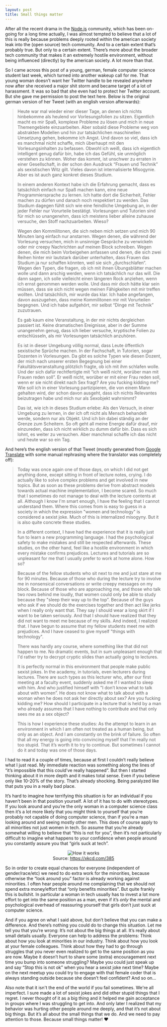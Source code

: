 ```yaml
---
layout: post
title: Small things matter
---
```


After all the recent drama in the [Node.js](https://nodejs.org) community, which has been on-going for a long time actually, I was almost tempted to believe that a lot of this is really because problems deeply rooted within the american society leak into the (open source) tech community. And to a certain extent that’s probably true. But only to a certain extent. There’s more about the broader tech community that makes it an extremely hostile environment, without being influenced (directly) by the american society. A lot more than that.

So I came across this post of a young, german, female computer science student last week, which turned into another wakeup call for me. That young woman doesn’t want her Twitter handle to be revealed anywhere now after she received a major shit storm and became target of a lot of harassment. It was so bad that she even had to protect her Twitter account. But she gave me permission to post the text here. Below is the original german version of her Tweet (with an english version afterwards):

> Heute war mal wieder einer dieser Tage, an denen ich nichts hinbekomme als heulend vor Vorlesungsfolien zu sitzen. Eigentlich macht es mir Spaß, komplexe Probleme zu lösen und mich in neue Themengebiete einzuarbeiten. Aber sobald diese Probleme weg von abstrakten Modellen und hin zur tatsächlichen maschinellen Umsetzung gehen, bekomme ich Angst. Und davon so viel, dass ich es manchmal nicht schaffe, mich überhaupt mit den Vorlesungsinhalten zu befassen. Obwohl ich weiß, dass ich eigentlich intelligent genug dafür bin, habe ich das Gefühl, sie unmöglich verstehen zu können. Woher das kommt, ist unschwer zu erraten in einer Gesellschaft, in der schon den Ausdruck “Frauen und Technik” als sexistischen Witz gilt. Vieles davon ist internalisierte Misogynie. Aber es ist auch ganz konkret dieses Studium.
>
> In einem anderen Kontext habe ich die Erfahrung gemacht, dass es tatsächlich einfach nur Spaß machen kann, eine neue Programmiersprache zu lernen. Ich hatte dort die Sicherheit, Fehler machen zu dürfen und danach noch respektiert zu werden. Das Studium dagegen fühlt sich wie eine feindliche Umgebung an, in der jeder Fehler nur Vorurteile bestätigt. Vorlesungen und Tutorien sind für mich so unangenehm, dass ich meistens lieber alleine zuhause versuche, den Stoff nachzuarbeiten. Wieso?
>
> Wegen den Kommilitonen, die sich neben mich setzen und mich 90 Minuten lang einfach nur anstarren. Wegen denen, die während der Vorlesung versuchen, mich in unsinnige Gespräche zu verwickeln oder mir creepy Nachrichten auf meinen Block schreiben. Wegen denen, die mich beim Vorbeigehen anfassen und denen, die sich zwei Reihen hinter mir lautstark darüber unterhalten, dass Frauen das Studium ja nur schaffen könnten, weil sie sich „durchschlafen“. Wegen den Typen, die fragen, ob ich mit ihnen Übungsblätter machen wolle und dann arschig werden, wenn ich tatsächlich nur das will. Die dann sagen, ich solle vielleicht einen längeren Rock anziehen, wenn ich ernst genommen werden wolle. Und dass mir doch hätte klar sein müssen, dass sie sich nicht wegen meinen Fähigkeiten mit mir treffen wollten. Und tatsächlich, mir wurde das klar. Ich habe angefangen, davon auszugehen, dass meine Kommilitonen mir mit Vorurteilen begegnen. Und ich habe aufgehört, mir selbst “Dinge mit Technik” zuzutrauen.
>
> Es gab kaum eine Veranstaltung, in der mir nichts dergleichen passiert ist. Keine dramatischen Ereignisse, aber in der Summe unangenehm genug, dass ich lieber versuche, kryptische Folien zu entschlüsseln, als mir Vorlesungen tatsächlich anzuhören.
>
> Es ist in dieser Umgebung völlig normal, dass Leute öffentlich sexistische Sprüche machen. In der Fachschaft, in Tutorien, sogar Dozenten in Vorlesungen. Da gibt es solche Typen wie diesen Dozent, der mich nach unserer ersten Begegnung bei einer Fakultätsveranstaltung plötzlich fragte, ob ich mit ihm schlafen wolle. Und der sich dafür rechtfertigte mit “ich weiß nicht, worüber man mit Frauen reden soll”. Er weiß nicht, worüber er mit einer Frau reden soll, wenn er sie nicht direkt nach Sex fragt? Are you fucking kidding me? Wie soll ich in einer Vorlesung partizipieren, die von einem Mann gehalten wird, der schon davon ausgeht, dass ich nichts Relevantes beizutragen habe und mich nur als Sexobjekt wahrnimmt?
>
> Das ist, wie ich in dieses Studium erlebe: Als den Versuch, in einer Umgebung zu lernen, in der ich oft nicht als Mensch behandelt werde, sondern nur als Objekt. Und ich bin dabei ständig an der Grenze zum Scheitern. So oft geht all meine Energie dafür drauf, mir einzureden, dass ich nicht wirklich zu dumm dafür bin. Dass es sich lohnt, es weiter zu versuchen. Aber manchmal schaffe ich das nicht und heute war so ein Tag.

And here’s the english version of that Tweet (mostly generated from [Google Translate](https://translate.google.com) with some manual rephrasing where the translator was completely off):

> Today was once again one of those days, on which I did not get anything done, except sitting in front of lecture notes, crying. I do actually like to solve complex problems and get involved in new topics. But as soon as these problems derive from abstract models towards actual machine implementation, I become scared. So much that I sometimes do not manage to deal with the lecture contents at all. Although I know I'm smart enough, I have the feeling that I cannot understand them. Where this comes from is easy to guess in a society in which the expression "women and technology" is considered a sexist joke. Much of this is internalized misogyny. But it is also quite concrete these studies.
>
> In a different context, I have had the experience that it is really just fun to learn a new programming language. I had the psychological safety to make mistakes and still be respected afterwards. These studies, on the other hand, feel like a hostile environment in which every mistake confirms prejudices. Lectures and tutorials are so unpleasant for me that I usually prefer to work at home alone. How so?
>
> Because of the fellow students who sit next to me and just stare at me for 90 minutes. Because of those who during the lecture try to involve me in nonsensical conversations or write creepy messages on my block. Because of those who are approaching me, and those who talk two rows behind me loudly, that women could only be able to study because they "sleep their way up to the top". Because of the guys who ask if we should do the exercises together and then act like jerks when I really only want that. They say I should wear a long skirt if I want to be taken seriously. And that I should have realized that they did not want to meet me because of my skills. And indeed, I realized that. I have begun to assume that my fellow students meet me with prejudices. And I have ceased to give myself "things with technology".
>
> There was hardly any course, where something like that did not happen to me. No dramatic events, but in sum unpleasant enough that I'd rather try to decrypt cryptic slides than actually going to lectures.
>
> It is perfectly normal in this environment that people make public sexist jokes. In the academy, in tutorials, even lecturers during lectures. There are such types as this lecturer who, after our first meeting at a faculty event, suddenly asked me if I wanted to sleep with him. And who justified himself with "I don’t know what to talk about with women”. He does not know what to talk about with a woman when he does not ask her directly about sex? Are you fucking kidding me? How should I participate in a lecture that is held by a man who already assumes that I have nothing to contribute and that only sees me as a sex object?
>
> This is how I experience these studies: As the attempt to learn in an environment in which I am often not treated as a human being, but only as an object. And I am constantly on the brink of failure. So often that all my energy is going into convincing myself that I'm really not too stupid. That it’s worth it to try to continue. But sometimes I cannot do it and today was one of those days.

I had to read it a couple of times, because at first I couldn’t really believe what I just read. My immediate reaction was something along the lines of “it’s impossible that this could’ve really happened”. But then I started thinking about it in more depth and it makes total sense. Even if you believe only like 10-20% of the story. That’s already shocking. Being paralyzed like that puts you in a really bad place.

It’s hard to imagine how terrifying this situation is for an individual if you haven’t been in that position yourself. A lot of it has to do with stereotypes. If you look around and you’re the only woman in a computer science class then it’s a lot more likely that you might think to yourself that you’re probably not capable of doing computer science, than if you’re a man looking around and seeing mostly other men. This does of course apply to all minorities not just women in tech. So assume that you’re already somewhat willing to believe that “this is not for you”, then it’s not particularly difficult to imagine what happens to your confidence when people around you constantly assure you that “girls suck at tech”.

<p><center>
  <img src="https://imgs.xkcd.com/comics/how_it_works.png" alt="How it works" /><br />
  Source: <a href="https://xkcd.com/385">https://xkcd.com/385</a>
</center></p>

So in order to create equal chances for everyone (independent of gender/race/etc) we need to do extra work for the minorities, because otherwise the “look around you” factor is already working against minorities. I often hear people around me complaining that we should not spend extra money/effort that “only benefits minorities”. But quite frankly this is bullshit. In particular a woman in tech usually has to invest a lot more effort to get into the same position as a man, even if it’s *only* the mental and psychological overhead of reassuring yourself that girls don’t just suck at computer science.

And if you agree on what I said above, but don’t believe that you can make a difference. And there’s nothing you could do to change this situation. Let me tell you that you’re wrong: It’s not about the big things at all. It’s really about small details usually. Everyone can help to address the problems: Think about how you look at minorities in our industry. Think about how you look at your female colleagues. Think about how they had to go through struggles that you never even realized to get to the same position as you are now. Maybe it doesn’t hurt to share some (extra) encouragement next time you bump into someone struggling? Maybe you could just speak up and say “Stop this is not ok” when you hear a sexist joke next time? Maybe on the next meetup you could try to engage with that female coder that is always standing outside because she doesn’t feel confident? And so on...

Also note that it isn't the end of the world if you fail sometimes. We're all imperfect. I sure made a lot of sexist jokes and did other stupid things that I regret. I never thought of it as a big thing and it helped me gain acceptance in groups where I was struggling to get into. And only later I realized that my behavior was hurting other people around me deeply, and that it’s not about big things. But it’s all about the small things that we do. And we need to pay attention to those. Because small things matter! ❤️
